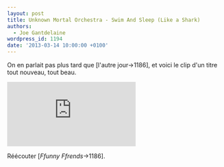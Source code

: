 ```yaml
---
layout: post
title: Unknown Mortal Orchestra - Swim And Sleep (Like a Shark)
authors:
  - Joe Gantdelaine
wordpress_id: 1194
date: '2013-03-14 10:00:00 +0100'
---
```

On en parlait pas plus tard que [l'autre jour->1186], et voici le clip d'un titre tout nouveau, tout beau.

<iframe src="http://www.youtube.com/embed/E6Niqxw_Yz0" frameborder="0" allowfullscreen></iframe>

Réécouter [*Ffunny Ffrends*->1186].
